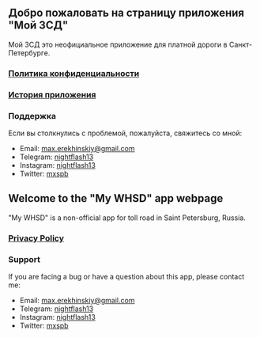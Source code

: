 ## Добро пожаловать на страницу приложения "Мой ЗСД"

Мой ЗСД это неофициальное приложение для платной дороги в Санкт-Петербурге.

### [Политика конфиденциальности](./privacy)

### [История приложения](./history)

### Поддержка

Если вы столкнулись с проблемой, пожалуйста, свяжитесь со мной:

* Email: [max.erekhinskiy@gmail.com](mailto:max.erekhinskiy@gmail.com?subject=Problem%20with%20MYWHSD%20app)
* Telegram: [nightflash13](https://t.me/nightflash13)
* Instagram: [nightflash13](https://instagram.com/nightflash13)
* Twitter: [mxspb](https://twitter.com/mxspb)

## Welcome to the "My WHSD" app webpage

"My WHSD" is a non-official app for toll road in Saint Petersburg, Russia.

### [Privacy Policy](./privacy)

### Support

If you are facing a bug or have a question about this app, please contact me:

* Email: [max.erekhinskiy@gmail.com](mailto:max.erekhinskiy@gmail.com?subject=Проблема%20в%20Мой%20ЗСД)
* Telegram: [nightflash13](https://t.me/nightflash13)
* Instagram: [nightflash13](https://instagram.com/nightflash13)
* Twitter: [mxspb](https://twitter.com/mxspb)

